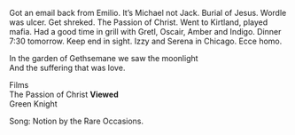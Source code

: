 Got an email back from Emilio. It’s Michael not Jack. Burial of Jesus. Wordle was ulcer. Get shreked. The Passion of Christ. Went to Kirtland, played mafia. Had a good time in grill with Gretl, Oscair, Amber and Indigo. Dinner 7:30 tomorrow. Keep end in sight. Izzy and Serena in Chicago. Ecce homo. 

In the garden of Gethsemane we saw the moonlight  
And the suffering that was love.

Films  
The Passion of Christ **Viewed**  
Green Knight

Song: Notion by the Rare Occasions.
